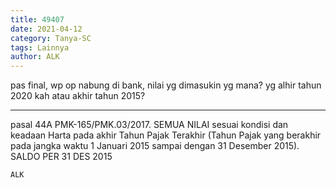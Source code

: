 ```yaml
---
title: 49407
date: 2021-04-12
category: Tanya-SC
tags: Lainnya
author: ALK
---
```


pas final, wp op nabung di bank, nilai yg dimasukin yg mana? yg alhir tahun 2020 kah atau akhir tahun 2015?

---

pasal 44A PMK-165/PMK.03/2017. SEMUA NILAI sesuai kondisi dan keadaan Harta pada akhir Tahun Pajak Terakhir (Tahun Pajak yang berakhir pada jangka waktu 1 Januari 2015 sampai dengan 31 Desember 2015). SALDO PER 31 DES 2015

`ALK`
